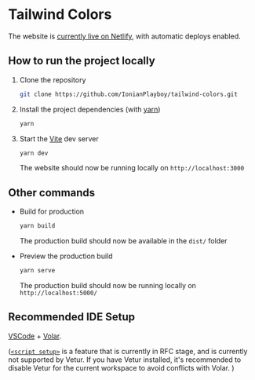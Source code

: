 # Tailwind Colors

The website is [currently live on Netlify](https://tailwind-colorpicker.netlify.app/), with automatic deploys enabled.

## How to run the project locally

1. Clone the repository

	```sh
	git clone https://github.com/IonianPlayboy/tailwind-colors.git
	```

2. Install the project dependencies (with [yarn](https://classic.yarnpkg.com))

	```sh
	yarn
	```

3. Start the [Vite](https://vitejs.dev/) dev server

	```sh
	yarn dev
	```
	The website should now be running locally on `http://localhost:3000`

## Other commands

* Build for production

	```sh
	yarn build
	```
	The production build should now be available in the `dist/` folder

* Preview the production build

	```sh
	yarn serve
	```
	The production build should now be running locally on `http://localhost:5000/`

## Recommended IDE Setup

[VSCode](https://code.visualstudio.com/) + [Volar](https://marketplace.visualstudio.com/items?itemName=johnsoncodehk.volar). 

([`<script setup>`](https://github.com/vuejs/rfcs/pull/227) is a feature that is currently in RFC stage, and is currently not supported by Vetur. If you have Vetur installed, it's recommended to disable Vetur for the current workspace to avoid conflicts with Volar. )


